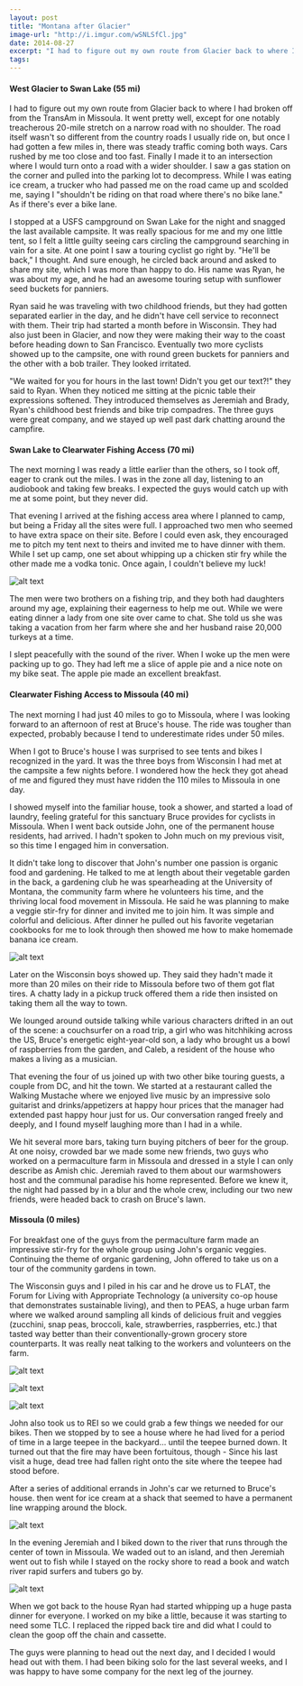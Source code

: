 ```yaml
---
layout: post
title: "Montana after Glacier"
image-url: "http://i.imgur.com/wSNLSfCl.jpg"
date: 2014-08-27
excerpt: "I had to figure out my own route from Glacier back to where I had broken off from the TransAm in Missoula. It went pretty well, except for one notably treacherous 20-mile stretch on a narrow road with no shoulder. The road itself wasn't so different from the country roads I usually ride on, but once I had gotten a few miles in, there was steady traffic coming both ways. Cars rushed by me too close and too fast. Finally I made it to an intersection where I would turn onto a road with a wider shoulder. I saw a gas station on the corner and pulled into the parking lot to decompress. While I was eating ice cream, a trucker who had passed me on the road came up and scolded me, saying I 'shouldn't be riding on that road where there's no bike lane.' As if there's ever a bike lane."
tags:
---
```

#### West Glacier to Swan Lake (55 mi)

I had to figure out my own route from Glacier back to where I had broken off from the TransAm in Missoula. It went pretty well, except for one notably treacherous 20-mile stretch on a narrow road with no shoulder. The road itself wasn't so different from the country roads I usually ride on, but once I had gotten a few miles in, there was steady traffic coming both ways. Cars rushed by me too close and too fast. Finally I made it to an intersection where I would turn onto a road with a wider shoulder. I saw a gas station on the corner and pulled into the parking lot to decompress. While I was eating ice cream, a trucker who had passed me on the road came up and scolded me, saying I "shouldn't be riding on that road where there's no bike lane." As if there's ever a bike lane.  

I stopped at a USFS campground on Swan Lake for the night and snagged the last available campsite. It was really spacious for me and my one little tent, so I felt a little guilty seeing cars circling the campground searching in vain for a site. At one point I saw a touring cyclist go right by. "He'll be back," I thought. And sure enough, he circled back around and asked to share my site, which I was more than happy to do. His name was Ryan, he was about my age, and he had an awesome touring setup with sunflower seed buckets for panniers. 

Ryan said he was traveling with two childhood friends, but they had gotten separated earlier in the day, and he didn't have cell service to reconnect with them. Their trip had started a month before in Wisconsin. They had also just been in Glacier, and now they were making their way to the coast before heading down to San Francisco. Eventually two more cyclists showed up to the campsite, one with round green buckets for panniers and the other with a bob trailer. They looked irritated. 

"We waited for you for hours in the last town! Didn't you get our text?!" they said to Ryan. When they noticed me sitting at the picnic table their expressions softened. They introduced themselves as Jeremiah and Brady, Ryan's childhood best friends and bike trip compadres. The three guys were great company, and we stayed up well past dark chatting around the campfire.

#### Swan Lake to Clearwater Fishing Access (70 mi)

The next morning I was ready a little earlier than the others, so I took off, eager to crank out the miles. I was in the zone all day, listening to an audiobook and taking few breaks. I expected the guys would catch up with me at some point, but they never did.

That evening I arrived at the fishing access area where I planned to camp, but being a Friday all the sites were full. I approached two men who seemed to have extra space on their site. Before I could even ask, they encouraged me to pitch my tent next to theirs and invited me to have dinner with them. While I set up camp, one set about whipping up a chicken stir fry while the other made me a vodka tonic. Once again, I couldn't believe my luck!

![alt text](http://i.imgur.com/pGR8us8l.jpg "Two new friends")

The men were two brothers on a fishing trip, and they both had daughters around my age, explaining their eagerness to help me out. While we were eating dinner a lady from one site over came to chat. She told us she was taking a vacation from her farm where she and her husband raise 20,000 turkeys at a time.

I slept peacefully with the sound of the river. When I woke up the men were packing up to go. They had left me a slice of apple pie and a nice note on my bike seat. The apple pie made an excellent breakfast.

#### Clearwater Fishing Access to Missoula (40 mi)

The next morning I had just 40 miles to go to Missoula, where I was looking forward to an afternoon of rest at Bruce's house. The ride was tougher than expected, probably because I tend to underestimate rides under 50 miles. 

When I got to Bruce's house I was surprised to see tents and bikes I recognized in the yard. It was the three boys from Wisconsin I had met at the campsite a few nights before. I wondered how the heck they got ahead of me and figured they must have ridden the 110 miles to Missoula in one day. 

I showed myself into the familiar house, took a shower, and started a load of laundry, feeling grateful for this sanctuary Bruce provides for cyclists in Missoula. When I went back outside John, one of the permanent house residents, had arrived. I hadn't spoken to John much on my previous visit, so this time I engaged him in conversation. 

It didn't take long to discover that John's number one passion is organic food and gardening. He talked to me at length about their vegetable garden in the back, a gardening club he was spearheading at the University of Montana, the community farm where he volunteers his time, and the thriving local food movement in Missoula. He said he was planning to make a veggie stir-fry for dinner and invited me to join him. It was simple and colorful and delicious. After dinner he pulled out his favorite vegetarian cookbooks for me to look through then showed me how to make homemade banana ice cream.

![alt text](http://i.imgur.com/gWHMwirl.jpg "John making banana ice cream")

Later on the Wisconsin boys showed up. They said they hadn't made it more than 20 miles on their ride to Missoula before two of them got flat tires. A chatty lady in a pickup truck offered them a ride then insisted on taking them all the way to town. 

We lounged around outside talking while various characters drifted in an out of the scene: a couchsurfer on a road trip, a girl who was hitchhiking across the US, Bruce's energetic eight-year-old son, a lady who brought us a bowl of raspberries from the garden, and Caleb, a resident of the house who makes a living as a musician.

That evening the four of us joined up with two other bike touring guests, a couple from DC, and hit the town. We started at a restaurant called the Walking Mustache where we enjoyed live music by an impressive solo guitarist and drinks/appetizers at happy hour prices that the manager had extended past happy hour just for us. Our conversation ranged freely and deeply, and I found myself laughing more than I had in a while. 

We hit several more bars, taking turn buying pitchers of beer for the group. At one noisy, crowded bar we made some new friends, two guys who worked on a permaculture farm in Missoula and dressed in a style I can only describe as Amish chic. Jeremiah raved to them about our warmshowers host and the communal paradise his home represented. Before we knew it, the night had passed by in a blur and the whole crew, including our two new friends, were headed back to crash on Bruce's lawn. 

#### Missoula (0 miles)

For breakfast one of the guys from the permaculture farm made an impressive stir-fry for the whole group using John's organic veggies. Continuing the theme of organic gardening, John offered to take us on a tour of the community gardens in town. 

The Wisconsin guys and I piled in his car and he drove us to  FLAT, the Forum for Living with Appropriate Technology (a university co-op house that demonstrates sustainable living), and then to PEAS, a huge urban farm where we walked around sampling all kinds of delicious fruit and veggies (zucchini, snap peas, broccoli, kale, strawberries, raspberries, etc.) that tasted way better than their conventionally-grown grocery store counterparts. It was really neat talking to the workers and volunteers on the farm.

![alt text](http://i.imgur.com/nkCFoAQl.jpg "Happy chickens at FLAT")

![alt text](http://i.imgur.com/J02zd05l.jpg "John in the greenhouse at the PEAS farm")

![alt text](http://i.imgur.com/wvRNlBRl.jpg "PEAS farm employee")

John also took us to REI so we could grab a few things we needed for our bikes. Then we stopped by to see a house where he had lived for a period of time in a large teepee in the backyard... until the teepee burned down. It turned out that the fire may have been fortuitous, though - Since his last visit a huge, dead tree had fallen right onto the site where the teepee had stood before.

After a series of additional errands in John's car we returned to Bruce's house. then went for ice cream at a shack that seemed to have a permanent line wrapping around the block.

![alt text](http://i.imgur.com/IERQ4Bjl.jpg "ice cream!")

In the evening Jeremiah and I biked down to the river that runs through the center of town in Missoula. We waded out to an island, and then Jeremiah went out to fish while I stayed on the rocky shore to read a book and watch river rapid surfers and tubers go by.

![alt text](http://i.imgur.com/gHieG9rl.jpg "Jeremiah fishing") 

When we got back to the house Ryan had started whipping up a huge pasta dinner for everyone. I worked on my bike a little, because it was starting to need some TLC. I replaced the ripped back tire and did what I could to clean the goop off the chain and cassette.

The guys were planning to head out the next day, and I decided I would head out with them. I had been biking solo for the last several weeks, and I was happy to have some company for the next leg of the journey.

